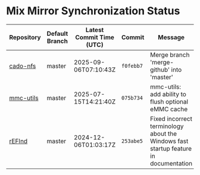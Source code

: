 # Mix Mirror Synchronization Status

| Repository | Default Branch | Latest Commit Time (UTC) | Commit | Message | Last Synced |
|---|---|---|---|---|---|
| [cado-nfs](git@github.com:mix-mirror/cado-nfs.git) | master | 2025-09-06T07:10:43Z | `f0febb7` | Merge branch 'merge-github' into 'master' | 2025-09-12T09:10:44Z |
| [mmc-utils](git@github.com:mix-mirror/mmc-utils.git) | master | 2025-07-15T14:21:40Z | `075b734` | mmc-utils: add ability to flush optional eMMC cache | 2025-09-12T09:10:47Z |
| [rEFInd](git@github.com:mix-mirror/rEFInd.git) | master | 2024-12-06T01:03:17Z | `253abe5` | Fixed incorrect terminology about the Windows fast startup feature in documentation | 2025-09-12T09:10:54Z |
